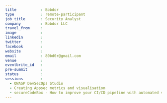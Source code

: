 ```yaml
---
title           : Bobdor
type            : remote-participant
job_title       : Security Analyst 
company         : Bobdor LLC
travel_from     :
image           :
linkedin        :
twitter         :
facebook        :
website         :
email           : 80bd0r@gmail.com
venue           : 
eventbrite_id   :
pre-summit      :
status          : 
sessions        :
  - OWASP DevSecOps Studio
  - Creating Appsec metrics and visualisation
  - secureCodeBox - How to improve your CI/CD pipeline with automated security tests
---
```


<!-- put more details about participant here -->
